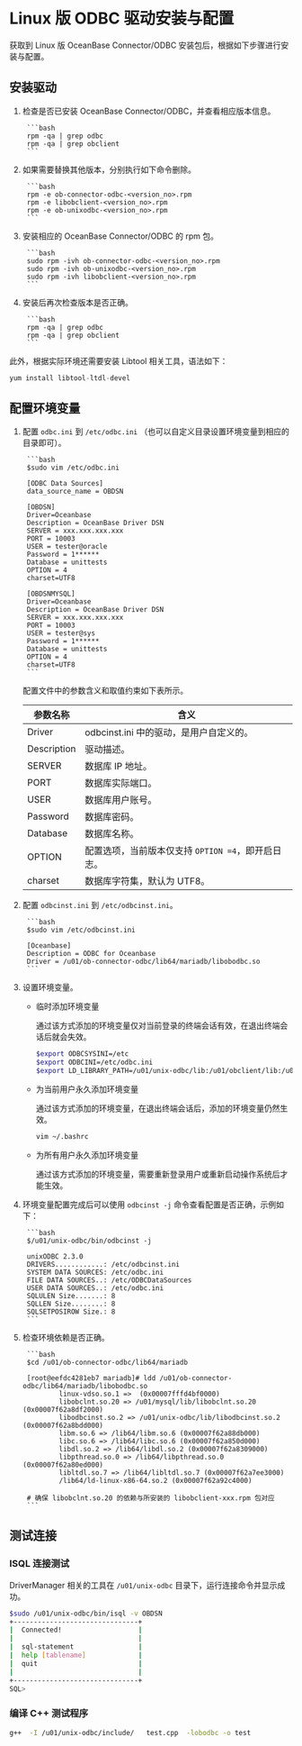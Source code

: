 # Linux 版 ODBC 驱动安装与配置

获取到 Linux 版 OceanBase Connector/ODBC 安装包后，根据如下步骤进行安装与配置。

## 安装驱动

1. 检查是否已安装 OceanBase Connector/ODBC，并查看相应版本信息。
   
        ```bash
        rpm -qa | grep odbc 
        rpm -qa | grep obclient
        ```

2. 如果需要替换其他版本，分别执行如下命令删除。

        ```bash
        rpm -e ob-connector-odbc-<version_no>.rpm   
        rpm -e libobclient-<version_no>.rpm   
        rpm -e ob-unixodbc-<version_no>.rpm   
        ```

3. 安装相应的 OceanBase Connector/ODBC 的 rpm 包。

        ```bash
        sudo rpm -ivh ob-connector-odbc-<version_no>.rpm  
        sudo rpm -ivh ob-unixodbc-<version_no>.rpm
        sudo rpm -ivh libobclient-<version_no>.rpm  
        ```

4. 安装后再次检查版本是否正确。

        ```bash
        rpm -qa | grep odbc 
        rpm -qa | grep obclient
        ```

此外，根据实际环境还需要安装 Libtool 相关工具，语法如下：

```sql
yum install libtool-ltdl-devel  
```
 
## 配置环境变量

1. 配置 `odbc.ini` 到 `/etc/odbc.ini` （也可以自定义目录设置环境变量到相应的目录即可）。

        ```bash
        $sudo vim /etc/odbc.ini

        [ODBC Data Sources]
        data_source_name = OBDSN

        [OBDSN] 
        Driver=Oceanbase
        Description = OceanBase Driver DSN  
        SERVER = xxx.xxx.xxx.xxx 
        PORT = 10003 
        USER = tester@oracle 
        Password = 1****** 
        Database = unittests 
        OPTION = 4 
        charset=UTF8

        [OBDSNMYSQL] 
        Driver=Oceanbase
        Description = OceanBase Driver DSN  
        SERVER = xxx.xxx.xxx.xxx 
        PORT = 10003 
        USER = tester@sys
        Password = 1******
        Database = unittests 
        OPTION = 4 
        charset=UTF8
        ```

     配置文件中的参数含义和取值约束如下表所示。

     | **参数名称** | **含义** |
     | --- | --- |
     | Driver | odbcinst.ini 中的驱动，是用户自定义的。 |
     | Description | 驱动描述。 |
     | SERVER | 数据库 IP 地址。 |
     | PORT | 数据库实际端口。 |
     | USER | 数据库用户账号。 |
     | Password | 数据库密码。 |
     | Database | 数据库名称。 |
     | OPTION | 配置选项，当前版本仅支持 `OPTION =4`，即开启日志。 |
     | charset | 数据库字符集，默认为 UTF8。 |

2. 配置 `odbcinst.ini` 到 `/etc/odbcinst.ini`。

        ```bash
        $sudo vim /etc/odbcinst.ini

        [Oceanbase]
        Description = ODBC for Oceanbase 
        Driver = /u01/ob-connector-odbc/lib64/mariadb/libobodbc.so
        ```

3. 设置环境变量。

   * 临时添加环境变量

      通过该方式添加的环境变量仅对当前登录的终端会话有效，在退出终端会话后就会失效。

      ```bash
      $export ODBCSYSINI=/etc
      $export ODBCINI=/etc/odbc.ini
      $export LD_LIBRARY_PATH=/u01/unix-odbc/lib:/u01/obclient/lib:/u01/ob-connector-odbc:$LD_LIBRARY_PATH
      ```

   * 为当前用户永久添加环境变量

      通过该方式添加的环境变量，在退出终端会话后，添加的环境变量仍然生效。

      ```bash
      vim ~/.bashrc
      ```

   * 为所有用户永久添加环境变量

      通过该方式添加的环境变量，需要重新登录用户或重新启动操作系统后才能生效。

4. 环境变量配置完成后可以使用 `odbcinst -j` 命令查看配置是否正确，示例如下：

        ```bash
        $/u01/unix-odbc/bin/odbcinst -j

        unixODBC 2.3.0
        DRIVERS............: /etc/odbcinst.ini
        SYSTEM DATA SOURCES: /etc/odbc.ini
        FILE DATA SOURCES..: /etc/ODBCDataSources
        USER DATA SOURCES..: /etc/odbc.ini
        SQLULEN Size.......: 8
        SQLLEN Size........: 8
        SQLSETPOSIROW Size.: 8
        ```

5. 检查环境依赖是否正确。

        ```bash
        $cd /u01/ob-connector-odbc/lib64/mariadb

        [root@eefdc4281eb7 mariadb]# ldd /u01/ob-connector-odbc/lib64/mariadb/libobodbc.so
                linux-vdso.so.1 =>  (0x00007fffd4bf0000)
                libobclnt.so.20 => /u01/mysql/lib/libobclnt.so.20 (0x00007f62a8df2000)
                libodbcinst.so.2 => /u01/unix-odbc/lib/libodbcinst.so.2 (0x00007f62a8bdd000)
                libm.so.6 => /lib64/libm.so.6 (0x00007f62a88db000)
                libc.so.6 => /lib64/libc.so.6 (0x00007f62a850d000)
                libdl.so.2 => /lib64/libdl.so.2 (0x00007f62a8309000)
                libpthread.so.0 => /lib64/libpthread.so.0 (0x00007f62a80ed000)
                libltdl.so.7 => /lib64/libltdl.so.7 (0x00007f62a7ee3000)
                /lib64/ld-linux-x86-64.so.2 (0x00007f62a92c4000)

        # 确保 libobclnt.so.20 的依赖与所安装的 libobclient-xxx.rpm 包对应
        ```

## 测试连接

### ISQL 连接测试

DriverManager 相关的工具在 `/u01/unix-odbc` 目录下，运行连接命令并显示成功。

```bash
$sudo /u01/unix-odbc/bin/isql -v OBDSN
+-------------------------------+
|  Connected!                   |
|                               |
|  sql-statement                |
|  help [tablename]             |
|  quit                         |
|                               |
+-------------------------------+
SQL>
```

### 编译 C++ 测试程序

```bash
g++  -I /u01/unix-odbc/include/   test.cpp  -lobodbc -o test
```

